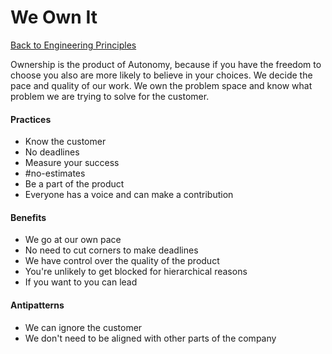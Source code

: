 # We Own It

[Back to Engineering Principles](../engineering%20principles.md)

Ownership is the product of Autonomy, because if you have the freedom to choose you also are more likely to believe in your choices. We decide the pace and quality of our work. We own the problem space and know what problem we are trying to solve for the customer.

#### Practices

- Know the customer
- No deadlines
- Measure your success
- #no-estimates
- Be a part of the product
- Everyone has a voice and can make a contribution

#### Benefits

- We go at our own pace
- No need to cut corners to make deadlines
- We have control over the quality of the product
- You're unlikely to get blocked for hierarchical reasons
- If you want to you can lead

#### Antipatterns

- We can ignore the customer
- We don't need to be aligned with other parts of the company
